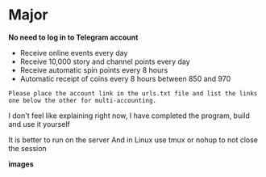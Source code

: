 # Major

**No need to log in to Telegram account**

+ Receive online events every day
+ Receive 10,000 story and channel points every day
+ Receive automatic spin points every 8 hours
+ Automatic receipt of coins every 8 hours between 850 and 970

``Please place the account link in the urls.txt file and list the links one below the other for multi-accounting.``

I don't feel like explaining right now, I have completed the program, build and use it yourself

It is better to run on the server And in Linux use tmux or nohup to not close the session


**images**


